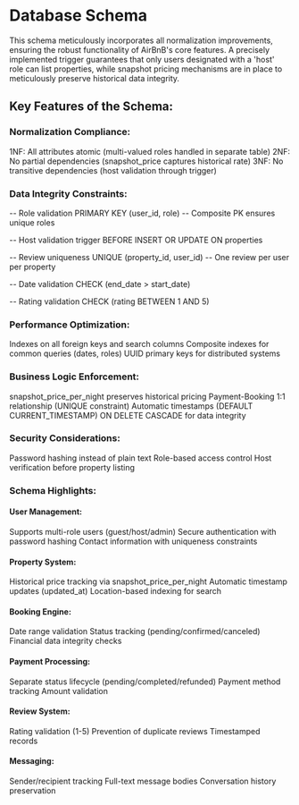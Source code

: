 # Database Schema

This schema meticulously incorporates all normalization improvements, ensuring the robust functionality of AirBnB's core features. A precisely implemented trigger guarantees that only users designated with a 'host' role can list properties, while snapshot pricing mechanisms are in place to meticulously preserve historical data integrity.

## Key Features of the Schema:

### Normalization Compliance:

1NF: All attributes atomic (multi-valued roles handled in separate table)
2NF: No partial dependencies (snapshot_price captures historical rate)
3NF: No transitive dependencies (host validation through trigger)

### Data Integrity Constraints:

-- Role validation
PRIMARY KEY (user_id, role)  -- Composite PK ensures unique roles

-- Host validation trigger
BEFORE INSERT OR UPDATE ON properties

-- Review uniqueness
UNIQUE (property_id, user_id)  -- One review per user per property

-- Date validation
CHECK (end_date > start_date)

-- Rating validation
CHECK (rating BETWEEN 1 AND 5)

### Performance Optimization:

Indexes on all foreign keys and search columns
Composite indexes for common queries (dates, roles)
UUID primary keys for distributed systems

### Business Logic Enforcement:

snapshot_price_per_night preserves historical pricing
Payment-Booking 1:1 relationship (UNIQUE constraint)
Automatic timestamps (DEFAULT CURRENT_TIMESTAMP)
ON DELETE CASCADE for data integrity

### Security Considerations:

Password hashing instead of plain text
Role-based access control
Host verification before property listing

### Schema Highlights:

#### User Management:

Supports multi-role users (guest/host/admin)
Secure authentication with password hashing
Contact information with uniqueness constraints

#### Property System:

Historical price tracking via snapshot_price_per_night
Automatic timestamp updates (updated_at)
Location-based indexing for search

#### Booking Engine:

Date range validation
Status tracking (pending/confirmed/canceled)
Financial data integrity checks

#### Payment Processing:

Separate status lifecycle (pending/completed/refunded)
Payment method tracking
Amount validation

#### Review System:

Rating validation (1-5)
Prevention of duplicate reviews
Timestamped records

#### Messaging:

Sender/recipient tracking
Full-text message bodies
Conversation history preservation
